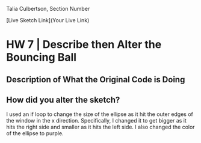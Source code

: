 Talia Culbertson, Section Number

[Live Sketch Link](Your Live Link)


# HW 7 | Describe then Alter the Bouncing Ball

## Description of What the Original Code is Doing

<!--
--This is a Comment Block--
line 3 creates the object "ball".
line 4 sets the width of the ball to 40 pixels
line 5 sets ball x location to 10
line 6 sets ball y location to 10
line 7 sets the initial change in x location to 1
line 8 sets the initial change in y location to 1
line 9 sets the initial multiplier for the location change in x to 1
line 10 sets the initial multiplier for the location change in y to 1
line 12 defines setup function
line 13 creates canvas and defines height (400) and width(window) of canvas
line 14 sets background color to white
line 19 sets up draw function
line 21 adds the change in x location times the x multiplier to the current ball position
line 22 adds the change in y location times the y multiplier to the current ball y location
line 25 sets up a conditional branch where the ball is kept within the bounds of the canvas
line 26 reverses direction of Ball
line 28 sets up the same if loop to apply to the y position of the ball
line 29 reverses direction of ball along the y axis
lline 32 fills the ellipse with white\
line 33 create ellipse(circle)
line 36 sets up mousePressed function
line 37 increasing the multiplier so that the ball goes faster in x direction
line 38 increasing the multiplier so that the ball goes faster in y direction
Please describe what the original code is doing.

Why is it working the way it is?
What does each line do?
How can you make the ball change direction?

-->


## How did you alter the sketch?
I used an if loop to change the size of the ellipse as it hit the outer edges of the window
in the x direction. Specifically, I changed it to get bigger as it hits the right side
and smaller as it hits the left side. I also changed the color of the ellipse to purple.

<!--
Please describe how and why you changed the sketch?
-->
